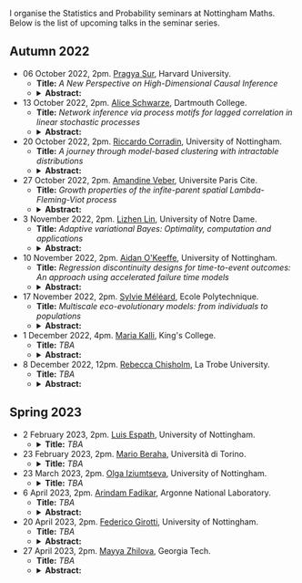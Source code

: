 I organise the Statistics and Probability seminars at Nottingham Maths. Below is the list of upcoming talks in the seminar series. 

## Autumn 2022
<ul>
  <li>06 October 2022, 2pm. <a href="https://sites.harvard.edu/prs499/">Pragya Sur</a>, Harvard University.
    <ul>
      <li><b>Title:</b>  <em> A New Perspective on High-Dimensional Causal Inference</em></li>
      <li>
        <details>
          <summary>
            <b>Abstract:</b>
          </summary>
          <em>Causal inference from high-dimensional observational studies poses intriguing challenges. In this context, the augmented inverse probability weighting estimator is widely used for average treatment effect estimation. This estimator exhibits fascinating properties, such as double robustness. However, existing statistical guarantees rely on some form of sparsity in the underlying model, and may fail to apply in practical settings when these assumptions are  violated. In this talk, we present a new central limit theorem for this estimator, that applies in high dimensions, without sparsity-type assumptions on underlying signals. Specifically, we work in the proportional asymptotics regime, where the number of features and samples are both large and comparable. Our work uncovers novel  high-dimensional phenomena that are strikingly different from their classical counterparts. To conclude, we discuss opportunities that arise in our framework, when modern machine-learning-based estimators are used for learning the  high-dimensional nuisance parameters.  On the technical front, our work utilizes a novel interplay between three distinct tools---the theory of deterministic equivalents, approximate message passing theory, and the leave-one-out approach (alternately known as the cavity method in statistical physics). 
          <p>This is based on joint work with Kuanhao Jiang, Rajarshi Mukherjee, and Subhabrata Sen (Harvard).</p></em>
        </details>
      </li>
    </ul>
  </li>
  <li>13 October 2022, 2pm. <a href="https://aliceschwarze.gitlab.io/">Alice Schwarze</a>, Dartmouth College.
    <ul>
      <li><b>Title:</b>  <em>  Network inference via process motifs for lagged correlation in linear stochastic processes </em></li>
      <li>
        <details>
          <summary><b>Abstract:</b></summary>
               <em>A major challenge for causal inference from time-series data is the trade-off between computational feasibility and accuracy. Motivated by process motifs for lagged covariance in an autoregressive model with slow mean-reversion, we propose to infer networks of causal relations via pairwise edge measures (PEMs) that one can easily compute from lagged correlation matrices, and we formulate two PEMs that respectively correct for confounding factors and for reverse causation. To demonstrate the performance of our PEMs, we consider network inference from simulations of linear stochastic processes, and we show that our proposed PEMs can infer networks accurately and efficiently. Specifically, for autocorrelated time-series data, our approach achieves accuracies higher than or similar to Granger causality, transfer entropy, and convergent crossmapping---but with much shorter computation time than possible with any of these methods. Our fast and accurate PEMs are easy-to-implement methods for network inference with a clear theoretical underpinning. They provide promising alternatives to current paradigms for the inference of linear models from time-series data, including Granger causality, vector-autoregression, and sparse inverse covariance estimation.</em>
        </details>
      </li>
    </ul>
  </li>
  <li>20 October 2022, 2pm. <a href="https://rcorradin.github.io/">Riccardo Corradin</a>, University of Nottingham.
    <ul>
      <li><b>Title:</b> <em>  A journey through model-based clustering with intractable distributions </em></li>
      <li>
        <details>
          <summary><b>Abstract:</b> </summary>
            <em>Model-based clustering represents one of the fundamental procedures in a statistician's toolbox. Within the model-based clustering framework, we consider the case where the kernel distribution of nonparametric mixture models is available only up to an intractable normalizing constant, in which most of the commonly used Markov chain Monte Carlo methods fail to provide posterior inference. To overcome this problem, we propose an approximate Bayesian computational strategy, whereby we approximate the posterior to avoid the intractability of the kernel. By exploiting the structure of the nonparametric prior, our proposal combines the use of predictive distributions as a proposal with transport maps to obtain an efficient and flexible sampling strategy. Further, we illustrate how the specification of our proposal can be relaxed by introducing an adaptive scheme on the degree of approximation of the posterior distribution. Empirical evidence from simulation studies shows that our proposal outperforms its main competitors in terms of computational times while preserving comparable accuracy of the estimates.</em>
        </details>
      </li>
    </ul>
  </li>
  <li>27 October 2022, 2pm. <a href="https://veberamandine.wixsite.com/maths">Amandine Veber</a>, Universite Paris Cite.
    <ul>
      <li><b>Title:</b> <em>  Growth properties of the infite-parent spatial Lambda-Fleming-Viot process</em></li>
      <li>
        <details>
          <summary> <b>Abstract:</b></summary>
            <em>The infinite-parent  spatial Lambda-Fleming-Viot process is a model for spatially expanding populations in a two dimensional continuum, in which empty areas are filled with ghost individuals. This model can be seen as a continuous-space version of the Eden growth model, and it comes with a dual process that allows us to trace back the origins of a sample of individuals taken from the current population. In this talk, we shall focus on the growth properties of the area covered by real individuals. With the help of a simple toy model, we shall also investigate how the fluctuations at the front edge lead to a much larger speed of growth of the occupied region than that predicted by simple first-moment estimates.
            <p>Joint work with Apolline Louvet (Ecole Polytechnique and University Paris Cité, and soon University of Bath) </p>  </em>     
          </details>
      </li>
    </ul>
  </li>
  <li>3 November 2022, 2pm. <a href="https://acms.nd.edu/people/lizhen-lin/">Lizhen Lin</a>, University of Notre Dame.
    <ul>
      <li><b>Title:</b> <em>  Adaptive variational Bayes: Optimality, computation and applications</em> </li>
      <li>
        <details>
          <summary><b>Abstract:</b></summary>
             <em>In this talk, I'll discuss adaptive  statistical inference based on variational Bayes. Although a number of studies have been conducted to analyze theoretical properties such as posterior contraction properties of variational posteriors, there is still a lack of general and computationally tractable variational Bayes methods that can achieve adaptive inference. To fill this gap, we propose a novel adaptive variational Bayes framework, which can operate on a collection of models.  The proposed framework first computes a variational posterior over each individual model separately and then combines them with certain weights to produce a variational posterior over the entire model. It turns out that this combined variational posterior is the closest member to the posterior over the entire model in a predefined family of approximating distributions. We show that the proposed variational posterior achieves optimal contraction rates adaptively under very general conditions and attains model selection consistency when the true model structure exists. We apply the general results obtained for the adaptive variational Bayes to a large class of statistical models  including deep learning models and derive some new and adaptive inference results.</em>
          </details>
      </li>
    </ul>
  </li>
  <li>10 November 2022, 2pm. <a href="https://www.nottingham.ac.uk/mathematics/people/aidan.o'keeffe">Aidan O'Keeffe</a>, University of Nottingham.
    <ul>
      <li><b>Title:</b> <em>  Regression discontinuity designs for time-to-event outcomes: An approach using accelerated failure time models</em></li>
      <li>
        <details>
          <summary> <b>Abstract:</b> </summary>
          <em> <p> Regression discontinuity designs (RDDs) have been developed for the estimation of treatment effects using observational data, where a treatment is administered using an externally defined decision rule linked to a continuous assignment variable. Typically, RDDs have been applied to situations where the outcome of interest is continuous and non-temporal. Conversely, RDDs for time-to-event outcomes have received less attention, despite such outcomes being common in many applications.</p>
          <p>We consider RDDs for a time-to-event outcome subject to right censoring. An accelerated failure time approach is used to establish a treatment effect estimate for a fuzzy RDD (where treatment is not always strictly applied according to the decision rule). This estimation approach is robust to different levels of fuzziness and unobserved confounding, assessed using simulation studies, and compares favourably to established structural accelerated failure time models. A brief example is presented in which models are fitted to estimate the effect of metformin on mortality and cardiovascular disease rate using real observational data from UK Primary Care.</p>
        </em>
        </details>
      </li>
    </ul>
  </li>
  <li>17 November 2022, 2pm. <a href="https://sites.google.com/view/sylvie-meleard/accueil">Sylvie Méléard</a>, Ecole Polytechnique.
    <ul>
      <li><b>Title:</b> <em>  Multiscale eco-evolutionary models: from individuals to populations</em> </li>
      <li>
        <details>
          <summary> <b>Abstract:</b> </summary>
         <em>  Motivated by recent biological experiments, we emphasize the effects of small and random populations on long time population dynamics. We will quantify such effects on macroscopic approximations. The individual behaviors are described by the mean of a stochastic measure-valued process. We study different long time asymptotic behaviors depending on the assumptions on mutation size and frequency and on horizontal transmission rate. In some cases, simulations indicate that these models should exhibit surprising asymptotic behaviors such as cyclic behaviors. We explore these behaviors on a simple model where population and time sizes are on a log-scale. Explicit criteria are given to characterize the possible asymptotic behaviors. The impact of the time and size scales on macroscopic approximations is also investigated, leading to Hamilton-Jacobi equations.</em>
        </details>
      </li>
    </ul>
  </li>
  <li>1 December 2022, 4pm. <a href="https://www.kcl.ac.uk/people/maria-kalli">Maria Kalli</a>, King's College.
    <ul>
      <li><b>Title:</b> <em>  TBA</em></li>
      <li>
        <details>
          <summary> <b>Abstract:</b> </summary>
           <em>  TBA</em>
        </details>
      </li>
    </ul>
  </li>
  <li>8 December 2022, 12pm. <a href="https://sites.google.com/view/rebecca-chisholm/home">Rebecca Chisholm</a>, La Trobe University.
    <ul>
      <li><b>Title:</b> <em>  TBA</em></li>
      <li>
        <details>
          <summary> <b>Abstract:</b> </summary>
          <em>  TBA</em>
        </details>
      </li>
    </ul>
  </li>
</ul> 

## Spring 2023
<ul>
  <li>2 February 2023, 2pm. <a href="https://www.nottingham.ac.uk/mathematics/people/luis.espath">Luis Espath</a>, University of Nottingham.
    <ul>
      <li>
        <details>
          <summary><b>Title:</b> <em>  TBA</em> </summary>
          <b>Abstract:</b> <em>  TBA</em>
        </details>
      </li>
    </ul>
  </li>
  <li>23 February 2023, 2pm. <a href="https://sites.google.com/view/marioberaha">Mario Beraha</a>, Università di Torino.
    <ul>
      <li>
        <details>
          <summary><b>Title:</b> <em>  TBA</em> </summary>
          <b>Abstract:</b> <em>  TBA</em>
        </details>
      </li>
    </ul>
  </li>
  <li>23 March 2023, 2pm. <a href="https://www.nottingham.ac.uk/mathematics/people/olga.iziumtseva">Olga Iziumtseva</a>, University of Nottingham.
    <ul>
      <li>
        <details>
          <summary><b>Title:</b> <em>  TBA</em> </summary>
          <b>Abstract:</b> <em>  TBA</em>
        </details>
      </li>
    </ul>
  </li>
  <li>6 April 2023, 2pm. <a href="https://fadikar.com/about/">Arindam Fadikar</a>, Argonne National Laboratory.
    <ul>
      <li> <b>Title:</b> <em>  TBA</em></li>
      <li>
        <details>
          <summary> <b>Abstract:</b> </summary>
           <em>  TBA</em>
        </details>
      </li>
    </ul>
  </li>
  <li>20 April 2023, 2pm. <a href="https://www.nottingham.ac.uk/mathematics/people/federico.girotti">Federico Girotti</a>, University of Nottingham.
    <ul>
      <li> <b>Title:</b> <em>  TBA</em></li>
      <li>
        <details>
          <summary> <b>Abstract:</b> </summary>
           <em>  TBA</em>
        </details>
      </li>
    </ul>
  </li>
  <li>27 April 2023, 2pm. <a href="https://mzhilova7.math.gatech.edu/">Mayya Zhilova</a>, Georgia Tech.
    <ul>
      <li> <b>Title:</b> <em>  TBA</em></li>
      <li>
        <details>
          <summary> <b>Abstract:</b> </summary>
           <em>  TBA</em>
        </details>
      </li>
    </ul>
  </li>
</ul>